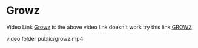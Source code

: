 <h1>Growz</h1>

Video Link  [Growz](https://drive.google.com/file/d/1qIKGt5-TKXZ0EjgRJ5QjQXYAtyQCTFBx/view?usp=sharing)
is the above video link doesn't work try this link [GROWZ](https://growz.vercel.app/growz.mp4)

video folder 
   public/growz.mp4



